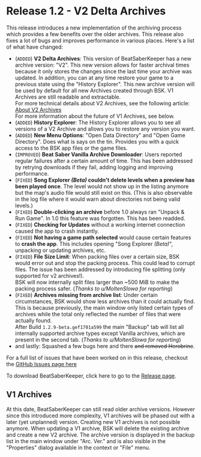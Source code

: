 ﻿---
permalink: /release/1_2
---

# Release 1.2 - V2 Delta Archives

This release introduces a new implementation of the archiving process which provides
a few benefits over the older archives. This release also fixes a lot of bugs and improves
performance in various places. Here's a list of what have changed:

- (`ADDED`) **V2 Delta Archives**: This version of BeatSaberKeeper has a new archive
  version: "V2". This new version allows for faster archival times because it only
  stores the changes since the last time your archive was updated. In addition, you
  can at any time restore your game to a previous state using the "History Explorer".
  This new archive version will be used by default for all new Archives created through
  BSK. V1 Archives are still readable and extractable.<br>
  For more technical details about V2 Archives, see the following article: 
  [About V2 Archives](/help/v2-archives)<br>
  For more information about the future of V1 Archives, see below.
- (`ADDED`) **History Explorer**: The History Explorer allows you to see all versions
  of a V2 Archive and allows you to restore any version you want.
- (`ADDED`) **New Menu Options**: "Open Data Directory" and "Open Game Directory".
  Does what is says on the tin. Provides you with a quick access to the BSK app files
  or the game files.
- (`IMPROVED`) **Beat Saber Vanilla Archive Downloader**: Users reported regular failures
  after a certain amount of time. This has been addressed by retrying downloads if they
  fail, adding logging and improving performance.
- (`FIXED`) **Song Explorer _(Beta)_ couldn't delete levels when a preview has been
  played once**. The level would not show up in the listing anymore but the map's audio
  file would still exist on this. (This is also observable in the log file where it would
  warn about directories not being valid levels.)
- (`FIXED`) **Double-clicking an archive** before 1.0 always ran "Unpack & Run Game". In
  1.0 this feature was forgotten. This has been readded.
- (`FIXED`) **Checking for Updates** without a working internet connection caused the app
  to crash instantly.
- (`FIXED`) **Not having a game path selected** would cause certain features to **crash the
  app**. This includes opening "Song Explorer _(Beta)_", unpacking or updating archives, etc.
- (`FIXED`) **File Size Limit**: When packing files over a certain size, BSK would error
  out and stop the packing process. This could lead to corrupt files. The issue has been
  addressed by introducing file splitting (only supported for v2 archives!).<br>
  BSK will now internally split files larger than ~500 MiB to make the packing process
  safer.
  (_Thanks to u/MoltenSlowa for reporting_)
- (`FIXED`) **Archives missing from archive list**: Under certain circumstances, BSK would
  show less archives than it could actually find. This is because previously, the main window
  only listed certain types of archives while the total only reflected the number of files
  that were actually found.<br>
  After Build `1.2.9-beta.gef1701a599` the main "Backup" tab will list all internally supported
  archive types except Vanilla archives, which are present in the second tab.
  (_Thanks to u/MoltenSlowa for reporting_)
- and lastly: Squashed a few bugs here and there ~~and removed Herobrine~~.

For a full list of issues that have been worked on in this release, checkout the 
[GitHub Issues page here](https://github.com/rGunti/BeatSaberKeeper/milestone/6?closed=1)

To download BeatSaberKeeper, click here to go to the
[Release page](https://github.com/rGunti/BeatSaberKeeper/releases).

## V1 Archives
At this date, BeatSaberKeeper can still read older archive versions. However since this
introduced more complexity, V1 archives will be phased out with a later (yet unplanned)
version. Creating new V1 archives is not possible anymore.
When updating a V1 archive, BSK will delete the existing archive
and create a new V2 archive. The archive version is displayed in
the backup list in the main window under "Arc. Ver." and is also
visible in the "Properties" dialog available in the context or
"File" menu.
